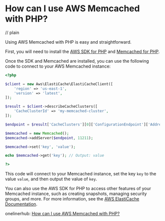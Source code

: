 # How can I use AWS Memcached with PHP?
// plain

Using AWS Memcached with PHP is easy and straightforward.

First, you will need to install the [AWS SDK for PHP](https://aws.amazon.com/sdk-for-php/) and [Memcached for PHP](http://php.net/manual/en/book.memcached.php).

Once the SDK and Memcached are installed, you can use the following code to connect to your AWS Memcached instance:

```php
<?php

$client = new Aws\ElastiCache\ElastiCacheClient([
    'region' => 'us-east-1',
    'version' => 'latest',
]);

$result = $client->describeCacheClusters([
    'CacheClusterId' => 'my-memcached-cluster',
]);

$endpoint = $result['CacheClusters'][0]['ConfigurationEndpoint']['Address'];

$memcached = new Memcached();
$memcached->addServer($endpoint, 11211);

$memcached->set('key', 'value');

echo $memcached->get('key'); // Output: value

?>
```

This code will connect to your Memcached instance, set the key `key` to the value `value`, and then output the value of `key`.

You can also use the AWS SDK for PHP to access other features of your Memcached instance, such as creating snapshots, managing security groups, and more. For more information, see the [AWS ElastiCache Documentation](https://docs.aws.amazon.com/elasticache/latest/mem-ug/).

onelinerhub: [How can I use AWS Memcached with PHP?](https://onelinerhub.com/php-aws/how-can-i-use-aws-memcached-with-php)